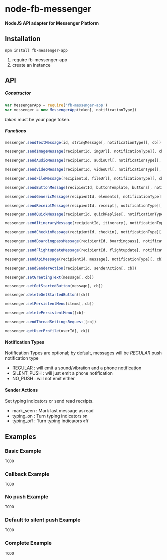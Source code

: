 # node-fb-messenger 
#### NodeJS API adapter for Messenger Platform
## Installation
```bash
npm install fb-messenger-app
```

1. require fb-messenger-app
2. create an instance

## API
##### Constructor
```js
var MessengerApp = require('fb-messenger-app')
var messenger = new MessengerApp(token[, notificationType])
```
_token_ must be your page token.
##### Functions
```js
messenger.sendTextMessage(id, stringMessage[, notificationType][, cb])

messenger.sendImageMessage(recipientId, imgUrl[, notificationType][, cb])

messenger.sendAudioMessage(recipientId, audioUrl[, notificationType][, cb])

messenger.sendVideoMessage(recipientId, videoUrl[, notificationType][, cb])

messenger.sendFileMessage(recipientId, fileUrl[, notificationType][, cb])

messenger.sendButtonMessage(recipientId, buttonTemplate, buttons[, notificationType][, cb])

messenger.sendGenericMessage(recipientId, elements[, notificationType][, cb])

messenger.sendReceiptMessage(recipientId, receipt[, notificationType][, cb])

messenger.sendQuickMessage(recipientId, quickReplies[, notificationType][, cb])

messenger.sendItineraryMessage(recipientId, itinerary[, notificationType][, cb])

messenger.sendCheckinMessage(recipientId, checkin[, notificationType][, cb])

messenger.sendBoardingpassMessage(recipientId, boardingpass[, notificationType][, cb])

messenger.sendFlightupdateMessage(recipientId, flightupdate[, notificationType][, cb])

messenger.sendApiMessage(recipientId, message[, notificationType][, cb])

messenger.sendSenderAction(recipientId, senderAction[, cb])

messenger.setGreetingText(message[, cb])

messenger.setGetStartedButton(message[, cb])

messenger.deleteGetStartedButton([cb])

messenger.setPersistentMenu(items[, cb])

messenger.deletePersistentMenu([cb])

messenger.sendThreadSettingsRequest([cb])

messenger.getUserProfile(userId[, cb])
```
#### Notification Types
Notification Types are optional; by default, messages will be _REGULAR_ push notification type
 - REGULAR : will emit a sound/vibration and a phone notification
 - SILENT_PUSH : will just emit a phone notification
 - NO_PUSH : will not emit either

#### Sender Actions
Set typing indicators or send read receipts.
- mark_seen : Mark last message as read
- typing_on : Turn typing indicators on
- typing_off : Turn typing indicators off
## Examples
### Basic Example
```js
TODO
```
### Callback Example
```js
TODO
```
### No push Example
```js
TODO
```
### Default to silent push Example
```js
TODO
```
### Complete Example
```js
TODO
```
